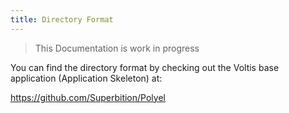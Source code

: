 ```yaml
---
title: Directory Format
---
```


> This Documentation is work in progress

You can find the directory format by checking out the Voltis base application (Application Skeleton) at:

https://github.com/Superbition/Polyel
